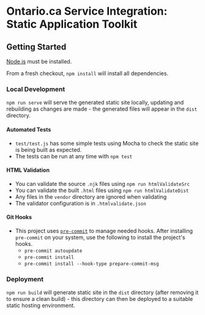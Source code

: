 # Ontario.ca Service Integration: Static Application Toolkit

## Getting Started

[Node.js](https://nodejs.org/en/) must be installed.

From a fresh checkout, `npm install` will install all dependencies.

### Local Development

`npm run serve` will serve the generated static site locally, updating and rebuilding as changes are made - the generated files will appear in the `dist` directory.

#### Automated Tests

* `test/test.js` has some simple tests using Mocha to check the static site is being built as expected.
* The tests can be run at any time with `npm test`

#### HTML Validation

* You can validate the source `.njk` files using `npm run htmlValidateSrc`
* You can validate the built `.html` files using `npm run htmlValidateDist`
* Any files in the `vendor` directory are ignored when validating
* The validator configuration is in `.htmlvalidate.json`

#### Git Hooks

* This project uses [`pre-commit`](https://pre-commit.com/) to manage needed hooks. After installing `pre-commit` on your system, use the following to install the project's hooks.
    * `pre-commit autoupdate`
    * `pre-commit install`
    * `pre-commit install --hook-type prepare-commit-msg`

### Deployment

`npm run build` will generate static site in the `dist` directory (after removing it to ensure a clean build) - this directory can then be deployed to a suitable static hosting environment.